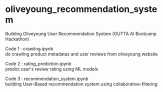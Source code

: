 # oliveyoung_recommendation_system
Building Oliveyoung User Recommendation System (OUTTA AI Bootcamp Hackathon)

Code 1 : crawling.ipynb
<br> do crawling product metadatas and user reviews from oliveyoung website

Code 2 : rating_prediction.ipynb
<br> predict user's review rating using ML models

Code 3 : recommendation_system.ipynb
<br> building User-Based recommendation system using collaborative-filtering
